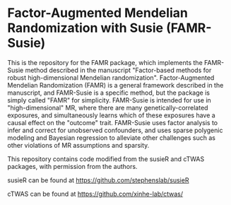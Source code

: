 # Factor-Augmented Mendelian Randomization with Susie (FAMR-Susie)

This is the repository for the FAMR package, which implements the 
FAMR-Susie method described in the manuscript
"Factor-based methods for robust high-dimensional Mendelian randomization".
Factor-Augmented Mendelian Randomization (FAMR) is a general framework
described in the manuscript, and FAMR-Susie is a specific method, but the 
package is simply called "FAMR" for simplicity.
FAMR-Susie is intended for use in "high-dimensional" MR, where there are
many genetically-correlated exposures, and simultaneously learns which of 
these exposures have a causal effect on the "outcome" trait.
FAMR-Susie uses factor analysis to infer and correct for unobserved
confounders, and uses sparse polygenic modeling and Bayesian regression to
alleviate other challenges such as other violations of MR assumptions and 
sparsity.


This repository contains code modified from the susieR and cTWAS packages,
with permission from the authors.

susieR can be found at https://github.com/stephenslab/susieR

cTWAS can be found at https://github.com/xinhe-lab/ctwas/